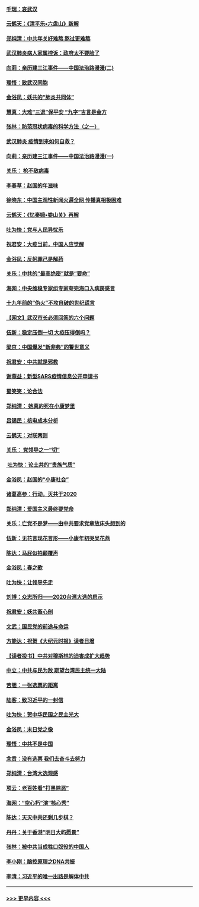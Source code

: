 #### [千瑞：哀武汉](../pages/nsc993/n11833647.md?t=01311444) 
#### [云鹤天：《清平乐▪六盘山》新解](../pages/nsc993/n11833611.md?t=01311444) 
#### [郑纯清：中共年关好难熬 熬过更难熬](../pages/nsc993/n11833489.md?t=01311444) 
#### [武汉肺炎病人家属控诉：政府太不要脸了](../pages/nsc993/n11833205.md?t=01311444) 
#### [向莉：亲历建三江事件——中国法治路漫漫(二)](../pages/nsc993/n11829102.md?t=01311444) 
#### [理悟：致武汉同胞](../pages/nsc993/n11831522.md?t=01311444) 
#### [金浴凤：妖共的“肺炎共同体”](../pages/nsc993/n11829448.md?t=01311444) 
#### [慧真：大难“三退”保平安 “九字”吉言是金方](../pages/nsc993/n11829501.md?t=01311444) 
#### [张林：防范冠状病毒的科学方法（之一）](../pages/nsc993/n11828618.md?t=01311444) 
#### [武汉肺炎 疫情到来如何自救？](../pages/nsc993/n11827632.md?t=01311444) 
#### [向莉：亲历建三江事件——中国法治路漫漫(一)](../pages/nsc993/n11827190.md?t=01311444) 
#### [关乐： 枪不敌病毒](../pages/nsc993/n11826746.md?t=01311444) 
#### [李春草：赵国的年滋味](../pages/nsc993/n11826321.md?t=01311444) 
#### [徐晓东：中国主观性新闻火遍全网 传播真相极困难](../pages/nsc993/n11826508.md?t=01311444) 
#### [云鹤天：《忆秦娥▪娄山关》再解](../pages/nsc993/n11824682.md?t=01311444) 
#### [吐为快：党与人民异忧乐](../pages/nsc993/n11824660.md?t=01311444) 
#### [祝君安：大疫当前，中国人应觉醒](../pages/nsc993/n11821946.md?t=01311444) 
#### [金浴凤：反躬罪己是解药](../pages/nsc993/n11820280.md?t=01311444) 
#### [关乐：中共的“最高绝密”就是“要命”](../pages/nsc993/n11816946.md?t=01311444) 
#### [海网：中央维稳专家组专家夸完海口入病房感言](../pages/nsc993/n11815138.md?t=01311444) 
#### [十九年前的“伪火”不攻自破的世纪谎言](../pages/nsc993/n11813238.md?t=01311444) 
#### [【网文】武汉市长必须回答的六个问题](../pages/nsc993/n11813848.md?t=01311444) 
#### [伍新：稳定压倒一切 大疫压得倒吗？](../pages/nsc993/n11812634.md?t=01311444) 
#### [梁京：中国爆发“新非典”的警世意义](../pages/nsc993/n11812554.md?t=01311444) 
#### [祝君安：中共就是邪教](../pages/nsc993/n11812431.md?t=01311444) 
#### [谢燕益：新型SARS疫情信息公开申请书](../pages/nsc993/n11808840.md?t=01311444) 
#### [蜀笑笑：论合法](../pages/nsc993/n11808064.md?t=01311444) 
#### [郑纯清： 她真的死在小康梦里](../pages/nsc993/n11806623.md?t=01311444) 
#### [吕锡民：核电成本分析](../pages/nsc993/n11806284.md?t=01311444) 
#### [云鹤天：对联两则](../pages/nsc993/n11805957.md?t=01311444) 
#### [关乐： 党领导之一“切”](../pages/nsc993/n11804505.md?t=01311444) 
#### [ 吐为快：论土共的“贵族气质”](../pages/nsc993/n11804490.md?t=01311444) 
#### [金浴凤：赵国的“小康社会”](../pages/nsc993/n11804452.md?t=01311444) 
#### [诸葛高参：行动，灭共于2020](../pages/nsc993/n11804120.md?t=01311444) 
#### [郑纯清：爱国主义最终要党命](../pages/nsc993/n11802197.md?t=01311444) 
#### [关乐：亡党不是梦——由中共要求党章放床头想到的](../pages/nsc993/n11802156.md?t=01311444) 
#### [伍新：无花言现花言形——小康年初哭吴花燕](../pages/nsc993/n11800044.md?t=01311444) 
#### [陈达：马屁似拍颠覆声](../pages/nsc993/n11800010.md?t=01311444) 
#### [金浴凤：春之歌](../pages/nsc993/n11797687.md?t=01311444) 
#### [吐为快：让领导先走](../pages/nsc993/n11797512.md?t=01311444) 
#### [刘博：众志所归——2020台湾大选的启示](../pages/nsc993/n11796878.md?t=01311444) 
#### [祝君安：妖共畜心剖](../pages/nsc993/n11794273.md?t=01311444) 
#### [文武：国民党的前途与命运](../pages/nsc993/n11794198.md?t=01311444) 
#### [方能达：祝贺《大纪元时报》读者日增](../pages/nsc993/n11793807.md?t=01311444) 
#### [【读者投书】中共对穆斯林的迫害成扩大趋势](../pages/nsc993/n11791371.md?t=01311444) 
#### [中立：中共与民为敌 期望台湾民主统一大陆](../pages/nsc993/n11790392.md?t=01311444) 
#### [苦胆：一张选票的距离](../pages/nsc993/n11788914.md?t=01311444) 
#### [陆客：致习近平的一封信](../pages/nsc993/n11788867.md?t=01311444) 
#### [吐为快：贺中华民国之民主光大](../pages/nsc993/n11788618.md?t=01311444) 
#### [金浴凤：末日党之像](../pages/nsc993/n11787475.md?t=01311444) 
#### [理悟：中共不是中国](../pages/nsc993/n11787463.md?t=01311444) 
#### [念贲：没有选票  我们去奋斗去努力](../pages/nsc993/n11787398.md?t=01311444) 
#### [郑纯清：台湾大选观感](../pages/nsc993/n11786210.md?t=01311444) 
#### [项云：老百姓看“打黑除恶”](../pages/nsc993/n11785398.md?t=01311444) 
#### [海网：“空心朽”演“核心秀”](../pages/nsc993/n11783874.md?t=01311444) 
#### [陈达：天灭中共还剩几步棋？](../pages/nsc993/n11783719.md?t=01311444) 
#### [丹丹：关于香港“明日大屿愿景”](../pages/nsc993/n11783273.md?t=01311444) 
#### [张林：被中共当成牲口奴役的中国人](../pages/nsc993/n11782397.md?t=01311444) 
#### [李小刚：脑控原理之DNA共振](../pages/nsc993/n11780962.md?t=01311444) 
#### [李清：习近平的唯一出路是解体中共](../pages/nsc993/n11780866.md?t=01311444) 

----
#### [ >>> 更早内容 <<< ](../indexes/nsc993-earlier.md)
